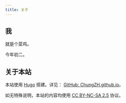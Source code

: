 ```yaml
---
title: 关于
---
```


## 我

就是个菜鸡。

今年初二。

## 关于本站

本站使用 [Hugo](https://gohugo.io/) 搭建。详见： [GitHub: ChungZH.github.io](https://github.com/ChungZH/ChungZH.github.io)。

如无特殊说明，本站的内容均使用 [CC BY-NC-SA 2.5](https://creativecommons.org/licenses/by-nc-sa/2.5/cn/) 协议。
